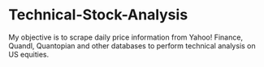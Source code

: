 # Technical-Stock-Analysis
My objective is to scrape daily price information from Yahoo! Finance, Quandl, Quantopian and other databases to perform technical analysis on US equities.
